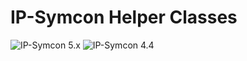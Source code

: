 # IP-Symcon Helper Classes
![IP-Symcon 5.x](https://img.shields.io/badge/IP--Symcon-5.x-blue.svg)
![IP-Symcon 4.4](https://img.shields.io/badge/IP--Symcon-4.4-blue.svg)
